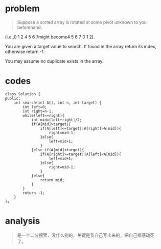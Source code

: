 # problem
>Suppose a sorted array is rotated at some pivot unknown to you beforehand.

(i.e.,0 1 2 4 5 6 7might become4 5 6 7 0 1 2).

You are given a target value to search. If found in the array return its index, otherwise return -1.

You may assume no duplicate exists in the array.

# codes
```
class Solution {
public:
    int search(int A[], int n, int target) {
        int left=0;
        int right=n-1;
        while(left<=right){
            int mid=(left+right)/2;
            if(A[mid]>target){
                if(A[left]<=target||A[right]>A[mid]){
                    right=mid-1;
                }else{
                    left=mid+1;
                }
            }else if(A[mid]<target){
                if(A[right]>=target||A[left]<A[mid]){
                    left=mid+1;
                }else{
                    right=mid-1;
                }
            }else{
                return mid;
            }
        }
        return -1;
    }
};
```

# analysis
>是一个二分搜索，没什么别的，关键是我自己写出来的，把自己都感动死了。

